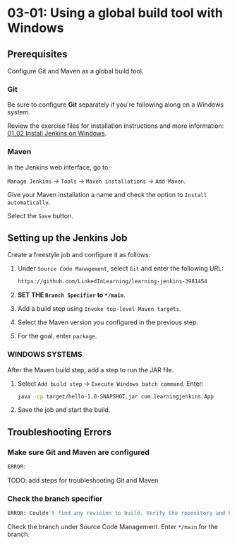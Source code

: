 # 03-01: Using a global build tool with Windows

## Prerequisites

Configure Git and Maven as a global build tool.

### Git

Be sure to configure **Git** separately if you're following along on a Windows system.

Review the exercise files for  installation instructions and more information: [01_02 Install Jenkins on Windows](../01_02_install_jenkins_on_windows/README.md).

### Maven

In the Jenkins web interface, go to:

`Manage Jenkins` -> `Tools` -> `Maven installations` -> `Add Maven`.

Give your Maven installation a name and check the option to `Install automatically`.

Select the `Save` button.

## Setting up the Jenkins Job

Create a freestyle job and configure it as follows:

1. Under `Source Code Management`, select `Git` and enter the following URL:

    ```bash
    https://github.com/LinkedInLearning/learning-jenkins-3981454
    ```

2. **SET THE `Branch Specifier` to `*/main`**.
3. Add a build step using `Invoke top-level Maven targets`.
4. Select the Maven version you configured in the previous step.
5. For the goal, enter `package`.

### WINDOWS SYSTEMS

After the Maven build step, add a step to run the JAR file.

1. Select `Add build step` -> `Execute Windows batch command`. Enter:

    ```bash
    java -cp target/hello-1.0-SNAPSHOT.jar com.learningjenkins.App
    ```

1. Save the job and start the build.

## Troubleshooting Errors

### Make sure Git and Maven are configured

```bash
ERROR:
```

TODO: add steps for troubleshooting Git and Maven

### Check the branch specifier

```bash
ERROR: Couldn't find any revision to build. Verify the repository and branch configuration for this job.
```

Check the branch under Source Code Management.  Enter `*/main` for the branch.
